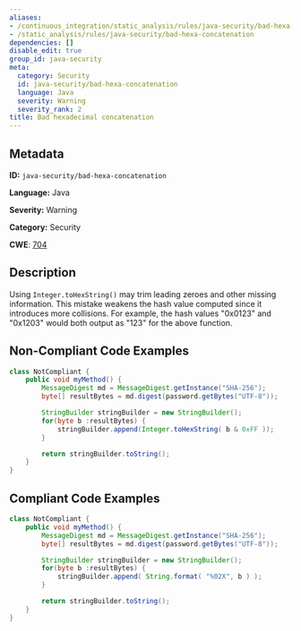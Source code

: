 ```yaml
---
aliases:
- /continuous_integration/static_analysis/rules/java-security/bad-hexa-concatenation
- /static_analysis/rules/java-security/bad-hexa-concatenation
dependencies: []
disable_edit: true
group_id: java-security
meta:
  category: Security
  id: java-security/bad-hexa-concatenation
  language: Java
  severity: Warning
  severity_rank: 2
title: Bad hexadecimal concatenation
---
```

<!--  SOURCED FROM https://github.com/DataDog/datadog-static-analyzer-rule-docs -->


## Metadata
**ID:** `java-security/bad-hexa-concatenation`

**Language:** Java

**Severity:** Warning

**Category:** Security

**CWE**: [704](https://cwe.mitre.org/data/definitions/704.html)

## Description
Using `Integer.toHexString()` may trim leading zeroes and other missing information. This mistake weakens the hash value computed since it introduces more collisions. For example, the hash values "0x0123" and "0x1203" would both output as "123" for the above function.


## Non-Compliant Code Examples
```java
class NotCompliant {
    public void myMethod() {
        MessageDigest md = MessageDigest.getInstance("SHA-256");
        byte[] resultBytes = md.digest(password.getBytes("UTF-8"));

        StringBuilder stringBuilder = new StringBuilder();
        for(byte b :resultBytes) {
            stringBuilder.append(Integer.toHexString( b & 0xFF ));
        }

        return stringBuilder.toString();
    }
}
```

## Compliant Code Examples
```java
class NotCompliant {
    public void myMethod() {
        MessageDigest md = MessageDigest.getInstance("SHA-256");
        byte[] resultBytes = md.digest(password.getBytes("UTF-8"));

        StringBuilder stringBuilder = new StringBuilder();
        for(byte b :resultBytes) {
            stringBuilder.append( String.format( "%02X", b ) );
        }

        return stringBuilder.toString();
    }
}
```
